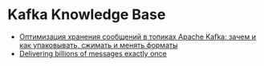 # Kafka Knowledge Base

- [Оптимизация хранения сообщений в топиках Apache Kafka: зачем и как упаковывать, сжимать и менять форматы](https://www.bigdataschool.ru/blog/how-to-optimize-message-storage-in-kafka.html)
- [Delivering billions of messages exactly once](https://segment.com/blog/exactly-once-delivery/)
